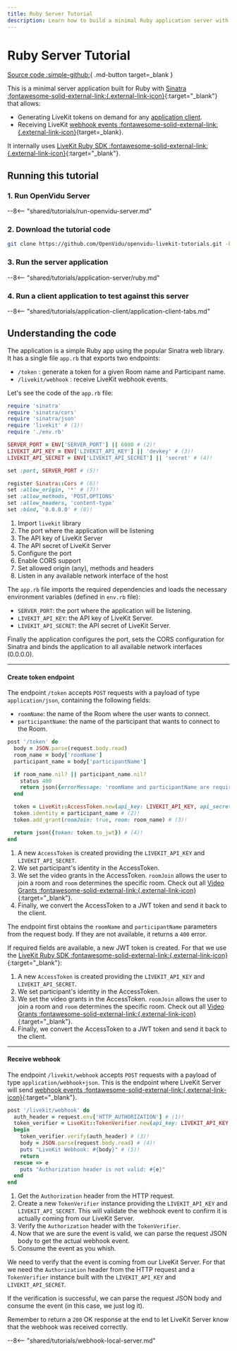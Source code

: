 ```yaml
---
title: Ruby Server Tutorial
description: Learn how to build a minimal Ruby application server with Sinatra to generate LiveKit tokens and receive webhook events using the LiveKit Ruby SDK.
---
```


# Ruby Server Tutorial

[Source code :simple-github:](https://github.com/OpenVidu/openvidu-livekit-tutorials/tree/3.4.1/application-server/ruby){ .md-button target=\_blank }

This is a minimal server application built for Ruby with [Sinatra :fontawesome-solid-external-link:{.external-link-icon}](https://sinatrarb.com/){:target="\_blank"} that allows:

-   Generating LiveKit tokens on demand for any [application client](../application-client/index.md).
-   Receiving LiveKit [webhook events :fontawesome-solid-external-link:{.external-link-icon}](https://docs.livekit.io/home/server/webhooks/){target=\_blank}.

It internally uses [LiveKit Ruby SDK :fontawesome-solid-external-link:{.external-link-icon}](https://github.com/livekit/server-sdk-ruby){:target="\_blank"}.

## Running this tutorial

### 1. Run OpenVidu Server

--8<-- "shared/tutorials/run-openvidu-server.md"

### 2. Download the tutorial code

```bash
git clone https://github.com/OpenVidu/openvidu-livekit-tutorials.git -b 3.4.1
```

### 3. Run the server application

--8<-- "shared/tutorials/application-server/ruby.md"

### 4. Run a client application to test against this server

--8<-- "shared/tutorials/application-client/application-client-tabs.md"

## Understanding the code

The application is a simple Ruby app using the popular Sinatra web library. It has a single file `app.rb` that exports two endpoints:

-   `/token` : generate a token for a given Room name and Participant name.
-   `/livekit/webhook` : receive LiveKit webhook events.

Let's see the code of the `app.rb` file:

```ruby title="<a href='https://github.com/OpenVidu/openvidu-livekit-tutorials/blob/3.4.1/application-server/ruby/app.rb#L1-L17' target='_blank'>app.rb</a>" linenums="1"
require 'sinatra'
require 'sinatra/cors'
require 'sinatra/json'
require 'livekit' # (1)!
require './env.rb'

SERVER_PORT = ENV['SERVER_PORT'] || 6080 # (2)!
LIVEKIT_API_KEY = ENV['LIVEKIT_API_KEY'] || 'devkey' # (3)!
LIVEKIT_API_SECRET = ENV['LIVEKIT_API_SECRET'] || 'secret' # (4)!

set :port, SERVER_PORT # (5)!

register Sinatra::Cors # (6)!
set :allow_origin, '*' # (7)!
set :allow_methods, 'POST,OPTIONS'
set :allow_headers, 'content-type'
set :bind, '0.0.0.0' # (8)!
```

1. Import `livekit` library
2. The port where the application will be listening
3. The API key of LiveKit Server
4. The API secret of LiveKit Server
5. Configure the port
6. Enable CORS support
7. Set allowed origin (any), methods and headers
8. Listen in any available network interface of the host

The `app.rb` file imports the required dependencies and loads the necessary environment variables (defined in `env.rb` file):

-   `SERVER_PORT`: the port where the application will be listening.
-   `LIVEKIT_API_KEY`: the API key of LiveKit Server.
-   `LIVEKIT_API_SECRET`: the API secret of LiveKit Server.

Finally the application configures the port, sets the CORS configuration for Sinatra and binds the application to all available network interfaces (0.0.0.0).

---

#### Create token endpoint

The endpoint `/token` accepts `POST` requests with a payload of type `application/json`, containing the following fields:

-   `roomName`: the name of the Room where the user wants to connect.
-   `participantName`: the name of the participant that wants to connect to the Room.

```ruby title="<a href='https://github.com/OpenVidu/openvidu-livekit-tutorials/blob/3.4.1/application-server/ruby/app.rb#L19-L34' target='_blank'>app.rb</a>" linenums="19"
post '/token' do
  body = JSON.parse(request.body.read)
  room_name = body['roomName']
  participant_name = body['participantName']

  if room_name.nil? || participant_name.nil?
    status 400
    return json({errorMessage: 'roomName and participantName are required'})
  end

  token = LiveKit::AccessToken.new(api_key: LIVEKIT_API_KEY, api_secret: LIVEKIT_API_SECRET) # (1)!
  token.identity = participant_name # (2)!
  token.add_grant(roomJoin: true, room: room_name) # (3)!

  return json({token: token.to_jwt}) # (4)!
end
```

1. A new `AccessToken` is created providing the `LIVEKIT_API_KEY` and `LIVEKIT_API_SECRET`.
2. We set participant's identity in the AccessToken.
3. We set the video grants in the AccessToken. `roomJoin` allows the user to join a room and `room` determines the specific room. Check out all [Video Grants :fontawesome-solid-external-link:{.external-link-icon}](https://docs.livekit.io/home/get-started/authentication/#Video-grant){:target="\_blank"}.
4. Finally, we convert the AccessToken to a JWT token and send it back to the client.

The endpoint first obtains the `roomName` and `participantName` parameters from the request body. If they are not available, it returns a `400` error.

If required fields are available, a new JWT token is created. For that we use the [LiveKit Ruby SDK :fontawesome-solid-external-link:{.external-link-icon}](https://github.com/livekit/server-sdk-ruby){:target="\_blank"}:

1. A new `AccessToken` is created providing the `LIVEKIT_API_KEY` and `LIVEKIT_API_SECRET`.
2. We set participant's identity in the AccessToken.
3. We set the video grants in the AccessToken. `roomJoin` allows the user to join a room and `room` determines the specific room. Check out all [Video Grants :fontawesome-solid-external-link:{.external-link-icon}](https://docs.livekit.io/home/get-started/authentication/#Video-grant){:target="\_blank"}.
4. Finally, we convert the AccessToken to a JWT token and send it back to the client.

---

#### Receive webhook

The endpoint `/livekit/webhook` accepts `POST` requests with a payload of type `application/webhook+json`. This is the endpoint where LiveKit Server will send [webhook events :fontawesome-solid-external-link:{.external-link-icon}](https://docs.livekit.io/home/server/webhooks/#Events){:target="\_blank"}.

```ruby title="<a href='https://github.com/OpenVidu/openvidu-livekit-tutorials/blob/3.4.1/application-server/ruby/app.rb#L36-L47' target='_blank'>app.rb</a>" linenums="36"
post '/livekit/webhook' do
  auth_header = request.env['HTTP_AUTHORIZATION'] # (1)!
  token_verifier = LiveKit::TokenVerifier.new(api_key: LIVEKIT_API_KEY, api_secret: LIVEKIT_API_SECRET) # (2)!
  begin
    token_verifier.verify(auth_header) # (3)!
    body = JSON.parse(request.body.read) # (4)!
    puts "LiveKit Webhook: #{body}" # (5)!
    return
  rescue => e
    puts "Authorization header is not valid: #{e}"
  end
end
```

1. Get the `Authorization` header from the HTTP request.
2. Create a new `TokenVerifier` instance providing the `LIVEKIT_API_KEY` and `LIVEKIT_API_SECRET`. This will validate the webhook event to confirm it is actually coming from our LiveKit Server.
3. Verify the `Authorization` header with the `TokenVerifier`.
4. Now that we are sure the event is valid, we can parse the request JSON body to get the actual webhook event.
5. Consume the event as you whish.

<span></span>

We need to verify that the event is coming from our LiveKit Server. For that we need the `Authorization` header from the HTTP request and a `TokenVerifier` instance built with the `LIVEKIT_API_KEY` and `LIVEKIT_API_SECRET`.

If the verification is successful, we can parse the request JSON body and consume the event (in this case, we just log it).

Remember to return a `200` OK response at the end to let LiveKit Server know that the webhook was received correctly.

--8<-- "shared/tutorials/webhook-local-server.md"

<br>
